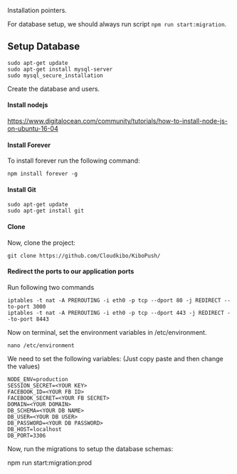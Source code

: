 Installation pointers.

For database setup, we should always run script `npm run start:migration`.

## Setup Database

    sudo apt-get update
    sudo apt-get install mysql-server
    sudo mysql_secure_installation

Create the database and users.
    

#### Install nodejs

https://www.digitalocean.com/community/tutorials/how-to-install-node-js-on-ubuntu-16-04


#### Install Forever

To install forever run the following command:

    npm install forever -g
    
#### Install Git

    sudo apt-get update
    sudo apt-get install git

#### Clone

Now, clone the project:

    git clone https://github.com/Cloudkibo/KiboPush/

#### Redirect the ports to our application ports
Run following two commands

    iptables -t nat -A PREROUTING -i eth0 -p tcp --dport 80 -j REDIRECT --to-port 3000
    iptables -t nat -A PREROUTING -i eth0 -p tcp --dport 443 -j REDIRECT --to-port 8443

Now on terminal, set the environment variables in /etc/environment.

    nano /etc/environment
    
We need to set the following variables: (Just copy paste and then change the values)

    NODE_ENV=production
    SESSION_SECRET=<YOUR KEY>
    FACEBOOK_ID=<YOUR FB ID>
    FACEBOOK_SECRET=<YOUR FB SECRET>
    DOMAIN=<YOUR DOMAIN>
    DB_SCHEMA=<YOUR DB NAME>
    DB_USER=<YOUR DB USER>
    DB_PASSWORD=<YOUR DB PASSWORD>
    DB_HOST=localhost
    DB_PORT=3306
    

Now, run the migrations to setup the database schemas:

   npm run start:migration:prod
   
   
